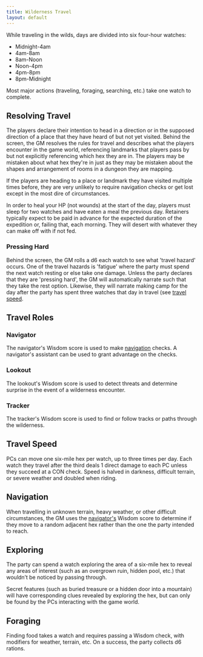 ```yaml
---
title: Wilderness Travel
layout: default
---
```


While traveling in the wilds, days are divided into six four-hour watches:

- Midnight-4am
- 4am-8am
- 8am-Noon
- Noon-4pm
- 4pm-8pm
- 8pm-Midnight

Most major actions (traveling, foraging, searching, etc.) take one watch to complete.

## Resolving Travel

The players declare their intention to head in a direction or in the supposed direction of a place that they have heard
of but not yet visited. Behind the screen, the GM resolves the rules for travel and describes what the players encounter
in the game world, referencing landmarks that players pass by but not explicitly referencing which hex they are in. The
players may be mistaken about what hex they're in just as they may be mistaken about the shapes and arrangement of rooms
in a dungeon they are mapping. 

If the players are heading to a place or landmark they have visited multiple times before, they are very unlikely to
require navigation checks or get lost except in the most dire of circumstances.

In order to heal your HP (not wounds) at the start of the day, players must sleep for two watches and have eaten a meal
the previous day. Retainers typically expect to be paid in advance for the expected duration of the expedition or,
failing that, each morning. They will desert with whatever they can make off with if not fed.

### Pressing Hard

Behind the screen, the GM rolls a d6 each watch to see what 'travel hazard' occurs. One of the travel hazards is 'fatigue' where the party must spend the next watch resting or else take one damage. Unless the party declares that they are 'pressing hard', the GM will automatically narrate such that they take the rest option. Likewise, they will narrate making camp for the day after the party has spent three watches that day in travel (see [travel speed](#travel-speed).

## Travel Roles

### Navigator

The navigator's Wisdom score is used to make [navigation](#navigation) checks. A navigator's assistant can be used to grant advantage on the checks.

### Lookout

The lookout's Wisdom score is used to detect threats and determine surprise in the event of a wilderness encounter.

### Tracker

The tracker's Wisdom score is used to find or follow tracks or paths through the wilderness.

## Travel Speed

PCs can move one six-mile hex per watch, up to three times per day. Each watch they travel after the third deals 1
direct damage to each PC unless they succeed at a CON check. Speed is halved in darkness, difficult terrain, or severe
weather and doubled when riding.

## Navigation

When travelling in unknown terrain, heavy weather, or other difficult circumstances, the GM uses the [navigator's](#navigator) Wisdom score to determine if they move to a random adjacent hex rather than the one the party intended to reach.

## Exploring

The party can spend a watch exploring the area of a six-mile hex to reveal any areas of interest (such as an overgrown
ruin, hidden pool, etc.) that wouldn’t be noticed by passing through.

Secret features (such as buried treasure or a hidden door into a mountain) will have corresponding clues revealed by
exploring the hex, but can only be found by the PCs interacting with the game world.

## Foraging

Finding food takes a watch and requires passing a Wisdom check, with modifiers for weather, terrain, etc. On a success,
the party collects d6 rations.


